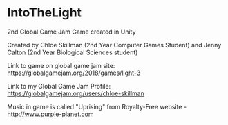 # IntoTheLight
2nd Global Game Jam Game created in Unity

Created by Chloe Skillman (2nd Year Computer Games Student) and Jenny Calton (2nd Year Biological Sciences student)

Link to game on global game jam site: https://globalgamejam.org/2018/games/light-3

Link to my Global Game Jam Profile: https://globalgamejam.org/users/chloe-skillman

Music in game is called "Uprising"  from Royalty-Free website - http://www.purple-planet.com
